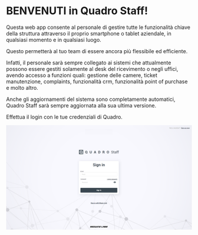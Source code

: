 # BENVENUTI in Quadro Staff!

Questa web app consente al personale di gestire tutte le funzionalità chiave della struttura attraverso il proprio smartphone o tablet aziendale, in qualsiasi momento e in qualsiasi luogo.

Questo permetterà al tuo team di essere ancora più flessibile ed efficiente. 

Infatti, il personale sarà sempre collegato ai sistemi che attualmente possono essere gestiti solamente al desk del ricevimento o negli uffici, avendo accesso a funzioni quali: gestione delle camere, ticket manutenzione, complaints, funzionalità crm, funzionalità point of purchase e molto altro.

Anche gli aggiornamenti del sistema sono completamente automatici, Quadro Staff sarà sempre aggiornata alla sua ultima versione.

Effettua il login con le tue credenziali di Quadro.

![Login](../assets/img/loginStaff.png#img)
